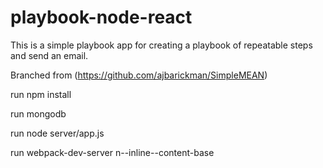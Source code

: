 # playbook-node-react
This is a simple playbook app for creating a playbook of repeatable steps and send an email.

Branched from (https://github.com/ajbarickman/SimpleMEAN)

run npm install 

run mongodb

run node server/app.js

run webpack-dev-server n--inline--content-base
